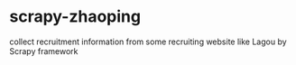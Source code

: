# scrapy-zhaoping
collect recruitment information from some recruiting website like Lagou by Scrapy framework 
